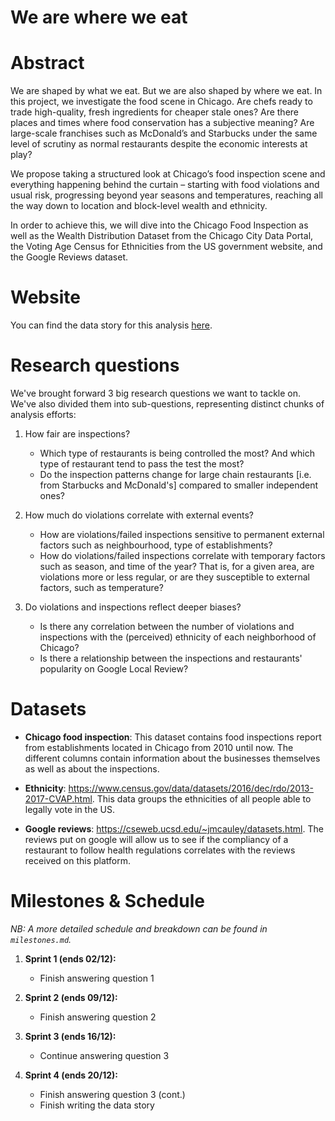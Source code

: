 # We are where we eat

# Abstract
We are shaped by what we eat. But we are also shaped by where we eat.  In this project, we investigate the food scene in Chicago. Are chefs ready to trade high-quality, fresh ingredients for cheaper stale ones? Are there places and times where food conservation has a subjective meaning? Are large-scale franchises such as McDonald’s and Starbucks under the same level of scrutiny as normal restaurants despite the economic interests at play? 

We propose taking a structured look at Chicago’s food inspection scene and everything happening behind the curtain – starting with food violations and usual risk, progressing beyond year seasons and temperatures, reaching all the way down to location and block-level wealth and ethnicity.

In order to achieve this, we will dive into the Chicago Food Inspection as well as the Wealth Distribution Dataset from the Chicago City Data Portal, the Voting Age Census for Ethnicities from the US government website, and the Google Reviews dataset.

# Website
You can find the data story for this analysis [here](http://obiwit.com/ADAknow/).

# Research questions
We've brought forward 3 big research questions we want to tackle on. We've also divided them into sub-questions, representing distinct chunks of analysis efforts:
1. How fair are inspections?
	- Which type of restaurants is being controlled the most? And which type of restaurant tend to pass the test the most? 
	- Do the inspection patterns change for large chain restaurants [i.e. from Starbucks and McDonald's] compared to smaller independent ones? 

2. How much do violations correlate with external events?
	- How are violations/failed inspections sensitive to permanent external factors such as neighbourhood, type of establishments?
	- How do violations/failed inspections correlate with temporary factors such as season, and time of the year? That is, for a given area, are violations more or less regular, or are they susceptible to external factors, such as temperature?

3. Do violations and inspections reflect deeper biases?
	- Is there any correlation between the number of violations and inspections with the (perceived) ethnicity of each neighborhood of Chicago?
	- Is there a relationship between the inspections and restaurants' popularity on Google Local Review?

# Datasets
- **Chicago food inspection**: This dataset contains food inspections report from establishments located in Chicago from 2010 until now. The different columns contain information about the businesses themselves as well as about the inspections. 

- **Ethnicity**:  https://www.census.gov/data/datasets/2016/dec/rdo/2013-2017-CVAP.html. This data groups the ethnicities of all people able to legally vote in the US. 

- **Google reviews**:  https://cseweb.ucsd.edu/~jmcauley/datasets.html. The reviews put on google will allow us to see if the compliancy of a restaurant to follow health regulations correlates with the reviews received on this platform.

# Milestones & Schedule
*NB: A more detailed schedule and breakdown can be found in `milestones.md`.*

1. **Sprint 1 (ends 02/12):** 
   - Finish answering question 1

2. **Sprint 2 (ends 09/12):**
   - Finish answering question 2
   
3. **Sprint 3 (ends 16/12):**
   - Continue answering question 3

4. **Sprint 4 (ends 20/12):**
   - Finish answering question 3 (cont.)
   - Finish writing the data story


